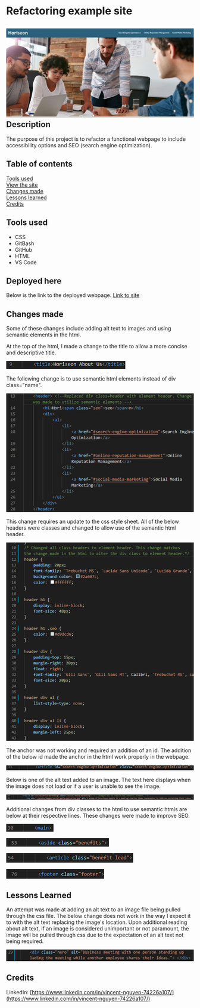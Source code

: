 # Refactoring example site

![Image](https://github.com/vincent-nguyen8931/refactoring-example-site/blob/main/screenshots/Landing-page.jpg?raw=true)
Description
------------

The purpose of this project is to refactor a functional webpage to include accessibility options and SEO (search engine optimization).

 Table of contents
---------------
[Tools used](#Tools-used)<br />
[View the site](#Deployed-here)<br />
[Changes made](#Changes-made)<br />
[Lessons learned](#Lessons-learned) <br />
[Credits](#Credits)<br />

Tools used
-------------------

* CSS
* GitBash
* GitHub
* HTML
* VS Code

Deployed here
-------------

Below is the link to the deployed webpage. 
[Link to site](https://vincent-nguyen8931.github.io/refactoring-example-site/)


Changes made
------------------

Some of these changes include adding alt text to images and using semantic elements in the html.

At the top of the html, I made a change to the title to allow a more concise and descriptive title.

![title](https://github.com/vincent-nguyen8931/refactoring-example-site/blob/main/screenshots/Title-change.png?raw=true)

The following change is to use semantic html elements instead of div class="name".

![header](https://github.com/vincent-nguyen8931/refactoring-example-site/blob/main/screenshots/Header-html.png?raw=true)

This change requires an update to the css style sheet. All of the below headers were classes and changed to allow use of the semantic html header.

![header-css](https://github.com/vincent-nguyen8931/refactoring-example-site/blob/main/screenshots/Header-css.png?raw=true)

The anchor was not working and required an addition of an id. The addition of the below id made the anchor in the html work properly in the webpage.

![ID-add](https://github.com/vincent-nguyen8931/refactoring-example-site/blob/main/screenshots/ID-add-to-seo.png?raw=true)

Below is one of the alt text added to an image. The text here displays when the image does not load or if a user is unable to see the image.

![alt-text](https://github.com/vincent-nguyen8931/refactoring-example-site/blob/main/screenshots/alt-text.png?raw=true)


Additional changes from div classes to the html to use semantic htmls are below at their respective lines. These changes were made to improve SEO. 

![main](https://github.com/vincent-nguyen8931/refactoring-example-site/blob/main/screenshots/main-1.png?raw=true)

![aside](https://github.com/vincent-nguyen8931/refactoring-example-site/blob/main/screenshots/Aside-change-1.png?raw=true)

![article](https://github.com/vincent-nguyen8931/refactoring-example-site/blob/main/screenshots/article-change-1.png?raw=true)

![footer](https://github.com/vincent-nguyen8931/refactoring-example-site/blob/main/screenshots/Footer-change-1.png?raw=true)

Lessons Learned
----------------

An attempt was made at adding an alt text to an image file being pulled through the css file. The below change does not work in the way I expect it to with the alt text replacing the image's location. Upon additional reading about alt text, if an image is considered unimportant or not paramount, the image will be pulled through css due to the expectation of an alt text not being required. 

![css](https://github.com/vincent-nguyen8931/refactoring-example-site/blob/main/screenshots/Alt-for-css-image.png?raw=true)

Credits
---------------
LinkedIn: [https://www.linkedin.com/in/vincent-nguyen-74226a107/](https://www.linkedin.com/in/vincent-nguyen-74226a107/)